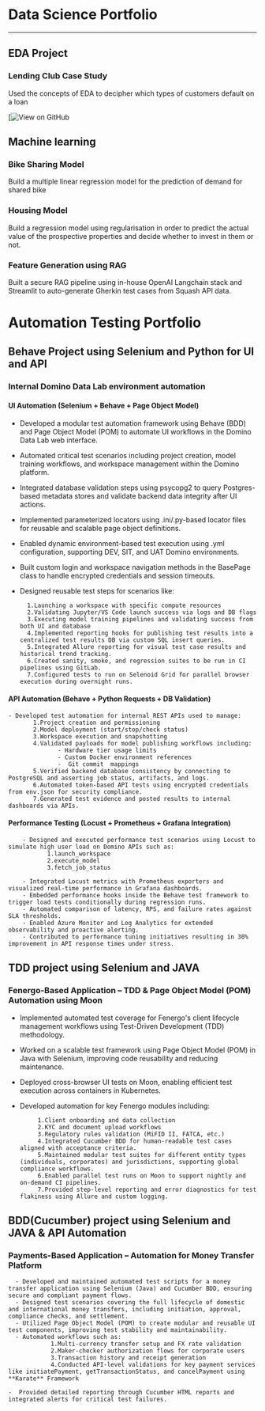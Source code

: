 # Data Science Portfolio 
---
## EDA Project

### Lending Club Case Study
 Used the concepts of EDA to decipher which types of customers default on a loan
 
 [![View on GitHub](https://github.com/PiyaP-lab/MachineLearning/blob/test_branch/LendingClubCaseStudy/PiyaliPodder.ipynb)

## Machine learning

### Bike Sharing Model

Build a multiple linear regression model for the prediction of demand for shared bike

### Housing Model
Build a regression model using regularisation in order to predict the actual value of the prospective properties and decide whether to invest in them or not.

### Feature Generation using RAG 
Built a secure RAG pipeline using in-house OpenAI Langchain stack and Streamlit to auto-generate Gherkin test cases from Squash API data.



# Automation Testing Portfolio

## Behave Project using Selenium and Python for UI and API

 ### Internal Domino Data Lab environment automation
   
  #### UI Automation (Selenium + Behave + Page Object Model)
  - Developed a modular test automation framework using Behave (BDD) and Page Object Model (POM) to automate UI workflows in the Domino Data Lab web interface.
  - Automated critical test scenarios including project creation, model training workflows, and workspace management within the Domino platform.
  - Integrated database validation steps using psycopg2 to query Postgres-based metadata stores and validate backend data integrity after UI actions.
  - Implemented parameterized locators using .ini/.py-based locator files for reusable and scalable page object definitions.
  - Enabled dynamic environment-based test execution using .yml configuration, supporting DEV, SIT, and UAT Domino environments.
  - Built custom login and workspace navigation methods in the BasePage class to handle encrypted credentials and session timeouts.
  - Designed reusable test steps for scenarios  like:

          1.Launching a workspace with specific compute resources
          2.Validating Jupyter/VS Code launch success via logs and DB flags
          3.Executing model training pipelines and validating success from both UI and database
          4.Implemented reporting hooks for publishing test results into a centralized test results DB via custom SQL insert queries.
          5.Integrated Allure reporting for visual test case results and historical trend tracking.
          6.Created sanity, smoke, and regression suites to be run in CI pipelines using GitLab.
          7.Configured tests to run on Selenoid Grid for parallel browser execution during overnight runs.
    
  ####  API Automation (Behave + Python Requests + DB Validation)
    - Developed test automation for internal REST APIs used to manage:
           1.Project creation and permissioning
           2.Model deployment (start/stop/check status)
           3.Workspace execution and snapshotting
           4.Validated payloads for model publishing workflows including:
                  - Hardware tier usage limits
                  - Custom Docker environment references
                  -  Git commit  mappings
           5.Verified backend database consistency by connecting to PostgreSQL and asserting job status, artifacts, and logs.
           6.Automated token-based API tests using encrypted credentials from env.json for security compliance.
           7.Generated test evidence and posted results to internal dashboards via APIs.

 #### Performance Testing (Locust + Prometheus + Grafana Integration)
        - Designed and executed performance test scenarios using Locust to simulate high user load on Domino APIs such as:
               1.launch_workspace
               2.execute_model
               3.fetch_job_status

        - Integrated Locust metrics with Prometheus exporters and visualized real-time performance in Grafana dashboards.
        - Embedded performance hooks inside the Behave test framework to trigger load tests conditionally during regression runs.
        - Automated comparison of latency, RPS, and failure rates against SLA thresholds.
        - Enabled Azure Monitor and Log Analytics for extended observability and proactive alerting.
        - Contributed to performance tuning initiatives resulting in 30% improvement in API response times under stress.


    
 ## TDD  project using Selenium and JAVA

 ### Fenergo-Based Application – TDD & Page Object Model (POM) Automation using Moon
   - Implemented automated test coverage for Fenergo's client lifecycle management workflows using Test-Driven Development (TDD) methodology.
   - Worked on a scalable test framework using Page Object Model (POM) in Java with Selenium, improving code reusability and reducing maintenance.
   - Deployed cross-browser UI tests on Moon, enabling efficient test execution across containers in Kubernetes.
   - Developed automation for key Fenergo modules including:

              1.Client onboarding and data collection
              2.KYC and document upload workflows
              3.Regulatory rules validation (MiFID II, FATCA, etc.)
              4.Integrated Cucumber BDD for human-readable test cases aligned with acceptance criteria.
              5.Maintained modular test suites for different entity types (individuals, corporates) and jurisdictions, supporting global compliance workflows.
              6.Enabled parallel test runs on Moon to support nightly and on-demand CI pipelines.
              7.Provided step-level reporting and error diagnostics for test flakiness using Allure and custom logging.
     
 ## BDD(Cucumber) project using Selenium and JAVA & API Automation

  ### Payments-Based Application – Automation for Money Transfer Platform
      - Developed and maintained automated test scripts for a money transfer application using Selenium (Java) and Cucumber BDD, ensuring secure and compliant payment flows.
      - Designed test scenarios covering the full lifecycle of domestic and international money transfers, including initiation, approval, compliance checks, and settlement.
      - Utilized Page Object Model (POM) to create modular and reusable UI test components, improving test stability and maintainability.
      - Automated workflows such as:
                1.Multi-currency transfer setup and FX rate validation
                2.Maker-checker authorization flows for corporate users
                3.Transaction history and receipt generation
                4.Conducted API-level validations for key payment services like initiatePayment, getTransactionStatus, and cancelPayment using **Karate** Framework

    -  Provided detailed reporting through Cucumber HTML reports and integrated alerts for critical test failures.            


